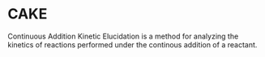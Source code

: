 # CAKE

Continuous Addition Kinetic Elucidation is a method for analyzing the kinetics of reactions performed under the continous 
addition of a reactant.
